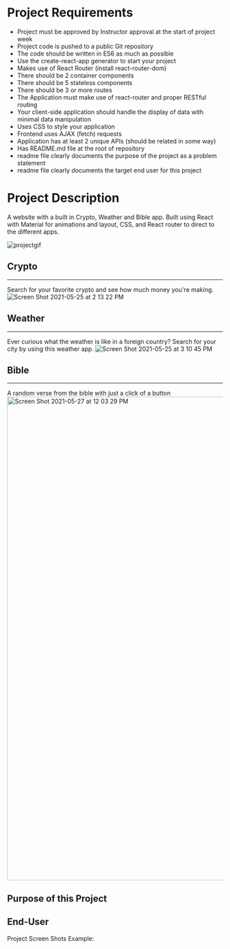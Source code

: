# Project Requirements

- Project must be approved by Instructor approval at the start of project week
- Project code is pushed to a public Git repository
- The code should be written in ES6 as much as possible
- Use the create-react-app generator to start your project 
- Makes use of React Router (install react-router-dom)
- There should be 2 container components 
- There should be 5 stateless components
- There should be 3 or more routes
- The Application must make use of react-router and proper RESTful routing 
- Your client-side application should handle the display of data with minimal data manipulation
- Uses CSS to style your application
- Frontend uses AJAX (fetch) requests 
- Application has at least 2 unique APIs (should be related in some way)
- Has README.md file at the root of repository
- readme file clearly documents the purpose of the project as a problem statement
- readme file clearly documents the target end user for this project



# Project Description

A website with a built in Crypto, Weather and Bible app. Built using React with Material for animations and layout, CSS, and React router to direct to the different apps. 

![projectgif](https://user-images.githubusercontent.com/80994897/119861204-1ee45200-bee5-11eb-803d-11a6db24b9be.gif)

## Crypto
---
Search for your favorite crypto and see how much money you're making. 
![Screen Shot 2021-05-25 at 2 13 22 PM](https://user-images.githubusercontent.com/80994897/119766572-430f4700-be83-11eb-8681-fc239172581e.png)

## Weather
---
Ever curious what the weather is like in a foreign country? Search for your city by using this weather app.
![Screen Shot 2021-05-25 at 3 10 45 PM](https://user-images.githubusercontent.com/80994897/119766583-4aceeb80-be83-11eb-9707-3c07af1dfe69.png)

## Bible
---
A random verse from the bible with just a click of a button
<img width="1127" alt="Screen Shot 2021-05-27 at 12 03 29 PM" src="https://user-images.githubusercontent.com/80994897/119859810-b47ee200-bee3-11eb-8027-395cab9807c0.png">


## Purpose of this Project



## End-User



Project Screen Shots
Example:


